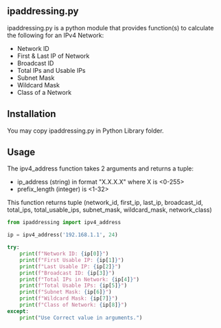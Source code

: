 ## ipaddressing.py
ipaddressing.py is a python module that provides function(s) to calculate the following for an IPv4 Network:
- Network ID
- First & Last IP of Network
- Broadcast ID
- Total IPs and Usable IPs
- Subnet Mask
- Wildcard Mask
- Class of a Network

## Installation
You may copy ipaddressing.py in Python Library folder.

## Usage
The ipv4_address function takes 2 arguments and returns a tuple:
- ip_address (string) in format "X.X.X.X" where X is <0-255>
- prefix_length (integer) is <1-32>

This function returns tuple (network_id, first_ip, last_ip, broadcast_id, total_ips, total_usable_ips, subnet_mask, wildcard_mask, network_class)

```python
from ipaddressing import ipv4_address

ip = ipv4_address('192.168.1.1', 24)

try:
    print(f"Network ID: {ip[0]}")
    print(f"First Usable IP: {ip[1]}")
    print(f"Last Usable IP: {ip[2]}")
    print(f"Broadcast ID: {ip[3]}")
    print(f"Total IPs in Network: {ip[4]}")
    print(f"Total Usable IPs: {ip[5]}")
    print(f"Subnet Mask: {ip[6]}")
    print(f"Wildcard Mask: {ip[7]}")
    print(f"Class of Network: {ip[8]}")
except:
    print("Use Correct value in arguments.")
```
